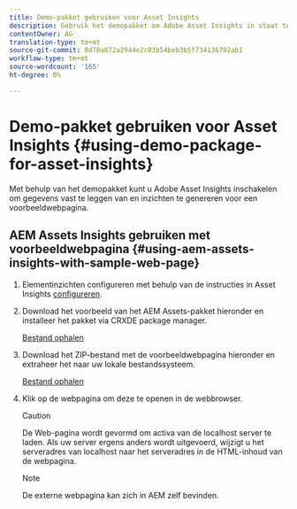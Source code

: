 ```yaml
---
title: Demo-pakket gebruiken voor Asset Insights
description: Gebruik het demopakket om Adobe Asset Insights in staat te stellen gegevens vast te leggen van en inzichten te genereren voor een webpagina.
contentOwner: AG
translation-type: tm+mt
source-git-commit: 0d70a672a2944e2c03b54beb3b5f734136792ab1
workflow-type: tm+mt
source-wordcount: '165'
ht-degree: 0%

---
```



# Demo-pakket gebruiken voor Asset Insights {#using-demo-package-for-asset-insights}

Met behulp van het demopakket kunt u Adobe Asset Insights inschakelen om gegevens vast te leggen van en inzichten te genereren voor een voorbeeldwebpagina.

## AEM Assets Insights gebruiken met voorbeeldwebpagina  {#using-aem-assets-insights-with-sample-web-page}

1. Elementinzichten configureren met behulp van de instructies in Asset Insights [configureren](touch-ui-configuring-asset-insights.md).
1. Download het voorbeeld van het AEM Assets-pakket hieronder en installeer het pakket via CRXDE package manager.

   [Bestand ophalen](assets/insightsdemo.zip)

1. Download het ZIP-bestand met de voorbeeldwebpagina hieronder en extraheer het naar uw lokale bestandssysteem.

   [Bestand ophalen](assets/demosite.zip)

1. Klik op de webpagina om deze te openen in de webbrowser.

   >[!CAUTION]
   >
   >De Web-pagina wordt gevormd om activa van de localhost server te laden. Als uw server ergens anders wordt uitgevoerd, wijzigt u het serveradres van localhost naar het serveradres in de HTML-inhoud van de webpagina.

   >[!NOTE]
   >
   >De externe webpagina kan zich in AEM zelf bevinden.
